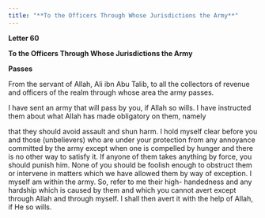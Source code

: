 ```yaml
---
title: "**To the Officers Through Whose Jurisdictions the Army**" 
---
```

**Letter 60**

**To the Officers Through Whose Jurisdictions the Army**

**Passes**

From the servant of Allah, Ali ibn Abu Talib, to all the collectors of revenue and officers of the realm through whose area the army passes\.

I have sent an army that will pass by you, if Allah so wills\. I have instructed them about what Allah has made obligatory on them, namely

<a id="page837"></a>that they should avoid assault and shun harm\. I hold myself clear before you and those \(unbelievers\) who are under your protection from any annoyance committed by the army except when one is compelled by hunger and there is no other way to satisfy it\. If anyone of them takes anything by force, you should punish him\. None of you should be foolish enough to obstruct them or intervene in matters which we have allowed them by way of exception\. I myself am within the army\. So, refer to me their high\- handedness and any hardship which is caused by them and which you cannot avert except through Allah and through myself\. I shall then avert it with the help of Allah, if He so wills\.

